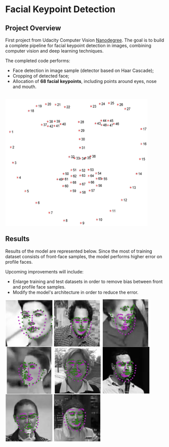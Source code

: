 # Facial Keypoint Detection

## Project Overview

First project from Udacity Computer Vision [Nanodegree](https://www.udacity.com/course/computer-vision-nanodegree--nd891).
The goal is to build a complete pipeline for facial keypoint detection in images, combining computer vision and deep learning techniques. <br>

The completed code performs:

 * Face detection in image sample (detector based on Haar Cascade);
 * Cropping of detected face;
 * Allocation of **68 facial keypoints**, including points around eyes, nose and mouth.
 <br>
 

<img src="https://github.com/MakarovArtyom/Udacity-CVND-P1-Facial-Keypoints-detection-with-CNNs/blob/master/images/landmarks_numbered.jpg" width=450, height=400 align="center"/>


## Results

Results of the model are represented below. 
Since the most of training dataset consists of front-face samples,  the model performs higher error on profile faces. 

Upcoming improvements will include: 
 
 - Enlarge training and test datasets in order to remove bias between front and profile face samples. 
 - Modify the model's architecture in order to reduce the error. 

<img src="https://github.com/MakarovArtyom/Udacity-CVND-P1-Facial-Keypoints-detection-with-CNNs/blob/master/model_results/img1.png" width=150, height=150 align="center"/>
<img src="https://github.com/MakarovArtyom/Udacity-CVND-P1-Facial-Keypoints-detection-with-CNNs/blob/master/model_results/img2.png" width=150, height=150 align="center"/>
<img src="https://github.com/MakarovArtyom/Udacity-CVND-P1-Facial-Keypoints-detection-with-CNNs/blob/master/model_results/img3.png" width=150, height=150 align="center"/>
<img src="https://github.com/MakarovArtyom/Udacity-CVND-P1-Facial-Keypoints-detection-with-CNNs/blob/master/model_results/img4.png" width=150, height=150 align="center"/>
<img src="https://github.com/MakarovArtyom/Udacity-CVND-P1-Facial-Keypoints-detection-with-CNNs/blob/master/model_results/img5.png" width=150, height=150 align="center"/>
<img src="https://github.com/MakarovArtyom/Udacity-CVND-P1-Facial-Keypoints-detection-with-CNNs/blob/master/model_results/img6.png" width=150, height=150 align="center"/>
<img src="https://github.com/MakarovArtyom/Udacity-CVND-P1-Facial-Keypoints-detection-with-CNNs/blob/master/model_results/img7.png" width=150, height=150 align="center"/>
<img
src="https://github.com/MakarovArtyom/Udacity-CVND-P1-Facial-Keypoints-detection-with-CNNs/blob/master/model_results/img8.png" width=150, height=150 align="center"/>
